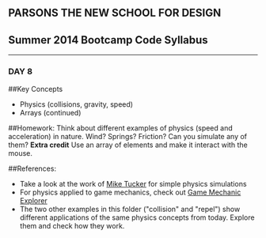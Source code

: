 ## PARSONS THE NEW SCHOOL FOR DESIGN
## Summer 2014 Bootcamp Code Syllabus
-------------------------------------------------------------------

### DAY 8

##Key Concepts
* Physics (collisions, gravity, speed)
* Arrays (continued)
  
##Homework:
Think about different examples of physics (speed and acceleration) in nature. Wind? Springs? Friction? Can you simulate any of them? **Extra credit** Use an array of elements and make it interact with the mouse.

##References:
* Take a look at the work of [Mike Tucker](http://gamemechanicexplorer.com/) for simple physics simulations
* For physics applied to game mechanics, check out [Game Mechanic Explorer](http://gamemechanicexplorer.com/)
* The two other examples in this folder ("collision" and "repel") show different applications of the same physics concepts from today. Explore them and check how they work.